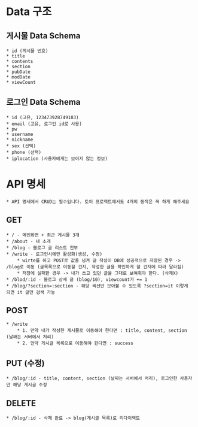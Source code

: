 # Data 구조

## 게시물 Data Schema
    * id (게시물 번호)
    * title 
    * contents
    * section
    * pubDate
    * modDate
    * viewCount

## 로그인 Data Schema
    * id (고유, 123473928749183)
    * email (고유, 로그인 id로 사용)
    * pw
    * username
    * nickname
    * sex (선택)
    * phone (선택)
    * iplocation (사용자에게는 보이지 않는 정보)

# API 명세
    * API 명세에서 CRUD는 필수입니다. 토이 프로젝트에서도 4개의 동작은 꼭 하게 해주세요
## GET
    * / - 메인화면 + 최근 게시물 3개
    * /about - 내 소개
    * /blog - 블로그 글 리스트 전부
    * /write - 로그인시에만 활성화(생성, 수정) 
        * wirte를 하고 POST로 값을 넘겨 글 작성이 DB에 성공적으로 저장된 경우 -> /blog로 이동 (글목록으로 이동할 건지, 작성한 글을 확인하게 할 건지에 따라 달라짐)
        * 저장에 실패한 경우 -> 내가 쓰고 있던 글을 그대로 보여줘야 한다. (삭제X)
    * /blod/:id - 블로그 상세 글 (blog/10), viewcount가 += 1
    * /blog/?section=:section - 해당 섹션만 모아볼 수 있도록 ?section=it 이렇게 되면 it 글만 검색 가능

## POST
    * /write
        * 1. 만약 내가 작성한 게시물로 이동해야 한다면 : title, content, section (날짜는 서버에서 처리)
        * 2. 만약 게시글 목록으로 이동해야 한다면 : success

## PUT (수정)
    * /blog/:id - title, content, section (날짜는 서버에서 처리), 로그인한 사용자만 해당 게시글 수정

## DELETE
    * /blog/:id - 삭제 완료 -> blog(게시글 목록)로 리다이렉트